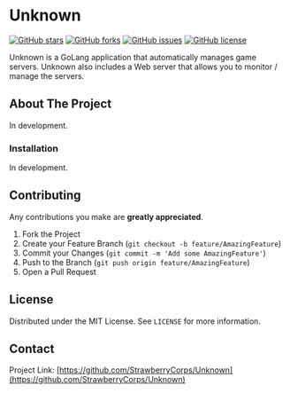 # Unknown

[![GitHub stars](https://img.shields.io/github/stars/StrawberryCorps/Unknown?style=for-the-badge)](https://github.com/StrawberryCorps/Unknown/stargazers)
[![GitHub forks](https://img.shields.io/github/forks/StrawberryCorps/Unknown?style=for-the-badge)](https://github.com/StrawberryCorps/Unknown/network)
[![GitHub issues](https://img.shields.io/github/issues/StrawberryCorps/Unknown?style=for-the-badge)](https://github.com/StrawberryCorps/Unknown/issues)
[![GitHub license](https://img.shields.io/github/license/StrawberryCorps/Unknown?style=for-the-badge)](https://github.com/StrawberryCorps/Unknown)

Unknown is a GoLang application that automatically manages game servers. Unknown also includes a Web server that allows you to monitor / manage the servers.

## About The Project

In development.

### Installation

In development.

## Contributing

Any contributions you make are **greatly appreciated**.

1. Fork the Project
2. Create your Feature Branch (`git checkout -b feature/AmazingFeature`)
3. Commit your Changes (`git commit -m 'Add some AmazingFeature'`)
4. Push to the Branch (`git push origin feature/AmazingFeature`)
5. Open a Pull Request

## License

Distributed under the MIT License. See `LICENSE` for more information.

## Contact

Project Link: [https://github.com/StrawberryCorps/Unknown](https://github.com/StrawberryCorps/Unknown)
